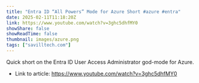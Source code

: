 ```yaml
---
title: "Entra ID “All Powers” Mode for Azure Short #azure #entra"
date: 2025-02-11T11:18:20Z
link: https://www.youtube.com/watch?v=3ghc5dhfMY0
showShare: false
showReadTime: false
thumbnail: images/azure.png
tags: ["savilltech.com"]
---
```

Quick short on the Entra ID User Access Administrator god-mode for Azure.

- Link to article: https://www.youtube.com/watch?v=3ghc5dhfMY0